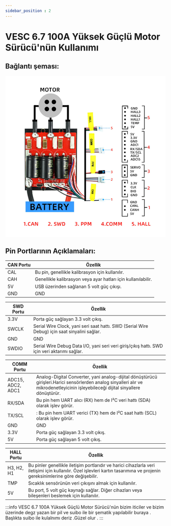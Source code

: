 ```yaml
---
sidebar_position : 2
---
```





# VESC 6.7 100A Yüksek Güçlü Motor Sürücü'nün Kullanımı


## Bağlantı şeması:
![Bağlantı Diagramı](./image/vesc69-100a-motor-surucu4.png)



 ## Pin Portlarının  Açıklamaları:



 
| CAN Portu                   | Özellik                                                                                                                                                                                                                                     |
|----------------------------|--------------------------------------------------------------------------------------------------------------------------------------------------------------------------------------------------------------------------------------------|
|CAL           | Bu pin, genellikle kalibrasyon için kullanılır.|
CAH           |Genellikle kalibrasyon veya ayar hatları için kullanılabilir.|
|5V|  USB üzerinden sağlanan 5 volt güç çıkışı.
|GND| GND

 
| SWD Portu                   | Özellik                                                                                                                                                                                                                                     |
|----------------------------|--------------------------------------------------------------------------------------------------------------------------------------------------------------------------------------------------------------------------------------------|
|3.3V            | Porta güç sağlayan 3.3 volt çıkış.|
SWCLK             |Serial Wire Clock, yani seri saat hattı. SWD (Serial Wire Debug) için saat sinyalini sağlar.|
|GND| GND|
|SWDIO| Serial Wire Debug Data I/O, yani seri veri giriş/çıkış hattı. SWD için veri aktarımı sağlar.|



|COMM  Portu                   | Özellik                                                                                                                                                                                                                                     |
|----------------------------|--------------------------------------------------------------------------------------------------------------------------------------------------------------------------------------------------------------------------------------------|
|ADC15, ADC2, ADC1         | Analog-Digital Converter, yani analog-dijital dönüştürücü girişleri.Harici sensörlerden analog sinyalleri alır ve mikrodenetleyicinin işleyebileceği dijital sinyallere dönüştürür.
RX/SDA | Bu pin hem UART alıcı (RX) hem de I²C veri hattı (SDA) olarak işlev görür.|
TX/SCL |: Bu pin hem UART verici (TX) hem de I²C saat hattı (SCL) olarak işlev görür.|
|GND| GND|
|3.3V|Porta güç sağlayan 3.3 volt çıkış.|
|5V|Porta güç sağlayan 5 volt çıkış.

 
| HALL Portu                   | Özellik                                                                                                                                                                                                                                     |
|----------------------------|--------------------------------------------------------------------------------------------------------------------------------------------------------------------------------------------------------------------------------------------|
|H3, H2, H1            |  Bu pinler genellikle iletişim portlarıdır ve harici cihazlarla veri iletişimi için kullanılır. Özel işlevleri kartın tasarımına ve projenin gereksinimlerine göre değişebilir.|
TMP             | Sıcaklık sensörünün veri çıkışını almak için kullanılır.|
|5V|  Bu port, 5 volt güç kaynağı sağlar. Diğer cihazları veya bileşenleri beslemek için kullanılır.|



:::info
VESC 6.7 100A Yüksek Güçlü Motor Sürücü'nün  bizim iticiler ve bizim üzerinde  degz yazan bir pil ve suibo ile bir şematik yapılabilir buraya . Başlıkta suibo ile kulalnımı deriz .Güzel olur .
::: 
